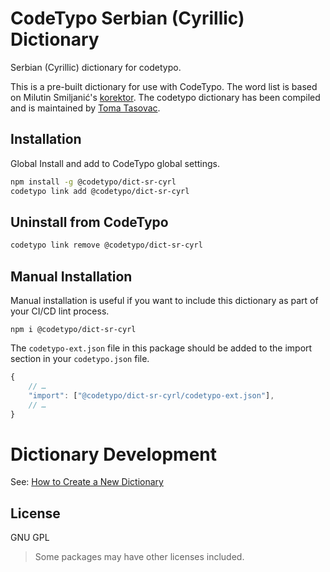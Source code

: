 # CodeTypo Serbian (Cyrillic) Dictionary

Serbian (Cyrillic) dictionary for codetypo.

This is a pre-built dictionary for use with CodeTypo. The word list is based on
Milutin Smiljanić's [korektor](https://github.com/msmiljan/korektor). The codetypo
dictionary has been compiled and is maintained by [Toma
Tasovac](https://github.com/ttasovac).

## Installation

Global Install and add to CodeTypo global settings.

```sh
npm install -g @codetypo/dict-sr-cyrl
codetypo link add @codetypo/dict-sr-cyrl
```

## Uninstall from CodeTypo

```sh
codetypo link remove @codetypo/dict-sr-cyrl
```

## Manual Installation

Manual installation is useful if you want to include this dictionary as part of your CI/CD lint process.

```
npm i @codetypo/dict-sr-cyrl
```

The `codetypo-ext.json` file in this package should be added to the import section in your `codetypo.json` file.

```javascript
{
    // …
    "import": ["@codetypo/dict-sr-cyrl/codetypo-ext.json"],
    // …
}
```

# Dictionary Development

See: [How to Create a New Dictionary](https://github.com/khulnasoft/codetypo#how-to-create-a-new-dictionary)

## License

GNU GPL

> Some packages may have other licenses included.

<!--- codetypo:words  Milutin Smiljanić Smiljanić's korektor Toma Tasovac --->
